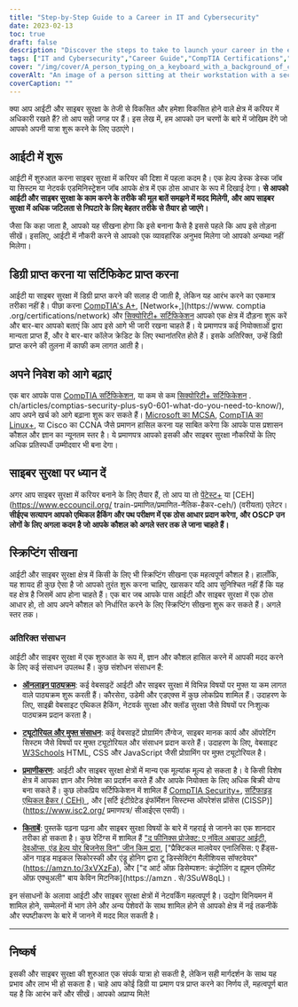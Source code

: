 ```yaml
---
title: "Step-by-Step Guide to a Career in IT and Cybersecurity"
date: 2023-02-13
toc: true
draft: false
description: "Discover the steps to take to launch your career in the exciting and ever-evolving field of IT and Cybersecurity with this comprehensive guide"
tags: ["IT and Cybersecurity","Career Guide","CompTIA Certifications","MCSA","Linux+","CCNA","Penetration Testing","Ethical Hacking","OSCP","Scripting","IT Jobs","Cybersecurity Jobs"]
cover: "/img/cover/A_person_typing_on_a_keyboard_with_a_background_of_computer.png"
coverAlt: "An image of a person sitting at their workstation with a security lock in the foreground, indicating the importance of securing workstations."
coverCaption: ""
---
```


  क्या आप आईटी और साइबर सुरक्षा के तेजी से विकसित और हमेशा विकसित होने वाले क्षेत्र में करियर में अधिकारी रखते हैं? तो आप सही जगह पर हैं। इस लेख में, हम आपको उन चरणों के बारे में जोखिम देंगे जो आपको अपनी यात्रा शुरू करने के लिए उठाएंगे।  ## आईटी में शुरू  आईटी में शुरुआत करना साइबर सुरक्षा में करियर की दिशा में पहला कदम है। एक हेल्प डेस्क डेस्क जॉब या सिस्टम या नेटवर्क एडमिनिस्ट्रेशन जॉब आपके क्षेत्र में एक ठोस आधार के रूप में दिखाई देगा। **से आपको आईटी और साइबर सुरक्षा के काम करने के तरीके की मूल बातें समझने में मदद मिलेगी, और आप साइबर सुरक्षा में अधिक जटिलता से निपटारे के लिए बेहतर तरीके से तैयार हो जाएंगे।**  जैसा कि कहा जाता है, आपको यह सीखना होगा कि इसे बनाना कैसे है इससे पहले कि आप इसे तोड़ना सीखें। इसलिए, आईटी में नौकरी करने से आपको एक व्यावहारिक अनुभव मिलेगा जो आपको अन्यथा नहीं मिलेगा।  ## डिग्री प्राप्त करना या सर्टिफिकेट प्राप्त करना  आईटी या साइबर सुरक्षा में डिग्री प्राप्त करने की सलाह दी जाती है, लेकिन यह आरंभ करने का एकमात्र तरीका नहीं है। पीछा करना [CompTIA's A+](https://simeononsecurity.ch/articles/passing-comptias-a-plus-exams-220-1101-and-220-1102/), [Network+,](https://www. comptia .org/certifications/network) और [सिक्योरिटी+ सर्टिफिकेशन](https://simeononsecurity.ch/articles/comptias-security-plus-sy0-601-what-do-you-need-to-know/) आपको एक क्षेत्र में दौड़ना शुरू करें और बार-बार आपको बताएं कि आप इसे आगे भी जारी रखना चाहते हैं। ये प्रमाणपत्र कई नियोक्ताओं द्वारा मान्यता प्राप्त हैं, और वे बार-बार कॉलेज क्रेडिट के लिए स्थानांतरित होते हैं। इसके अतिरिक्त, उन्हें डिग्री प्राप्त करने की तुलना में काफी कम लागत आती है।  ## अपने निवेश को आगे बढ़ाएं  एक बार आपके पास [CompTIA सर्टिफिकेशन](https://simeononsecurity.ch/articles/tips-and-tricks-for-passing-comptia-exams/), या कम से कम [सिक्योरिटी+ सर्टिफिकेशन](https://simeononsecurity) . ch/articles/comptias-security-plus-sy0-601-what-do-you-need-to-know/), आप अपने खर्च को आगे बढ़ाना शुरू कर सकते हैं। [Microsoft का MCSA](https://www.microsoft.com/en-us/learning/certification), [CompTIA का Linux+](https://www.comptia.org/certifications/linux), या Cisco का CCNA जैसे प्रमाणन हासिल करना यह साबित करेगा कि आपके पास प्रशासन कौशल और ज्ञान का न्यूनतम स्तर है। ये प्रमाणपत्र आपको इसकी और साइबर सुरक्षा नौकरियों के लिए अधिक प्रतिस्पर्धी उम्मीदवार भी बना देगा।  ## साइबर सुरक्षा पर ध्यान दें  अगर आप साइबर सुरक्षा में करियर बनाने के लिए तैयार हैं, तो आप या तो [पेंटेस्ट+](https://www.comptia.org/certifications/pentest) या [CEH](https://www.eccouncil.org/ train-प्रमाणित/प्रमाणित-नैतिक-हैकर-ceh/) (वरीयता) एलेटर। **सीईएच सत्यापन आपको एथिकल हैकिंग और पथ परीक्षण में एक ठोस आधार प्रदान करेगा, और OSCP उन लोगों के लिए अगला कदम है जो आपके कौशल को अगले स्तर तक ले जाना चाहते हैं।**  ## स्क्रिप्टिंग सीखना  आईटी और साइबर सुरक्षा क्षेत्र में किसी के लिए भी स्क्रिप्टिंग सीखना एक महत्वपूर्ण कौशल है। हालाँकि, यह शायद ही कुछ ऐसा है जो आपको तुरंत शुरू करना चाहिए, खासकर यदि आप सुनिश्चित नहीं हैं कि यह वह क्षेत्र है जिसमें आप होना चाहते हैं। एक बार जब आपके पास आईटी और साइबर सुरक्षा में एक ठोस आधार हो, तो आप अपने कौशल को निर्धारित करने के लिए स्क्रिप्टिंग सीखना शुरू कर सकते हैं। अगले स्तर तक।  ### अतिरिक्त संसाधन  आईटी और साइबर सुरक्षा में एक शुरुआत के रूप में, ज्ञान और कौशल हासिल करने में आपकी मदद करने के लिए कई संसाधन उपलब्ध हैं। कुछ संशोधन संसाधन हैं:  - [**ऑनलाइन पाठ्यक्रम**](https://simeononsecurity.ch/recommendations/learning_resources/): कई वेबसाइटें आईटी और साइबर सुरक्षा में विभिन्न विषयों पर मुफ्त या कम लागत वाले पाठ्यक्रम शुरू करती हैं। कौरसेरा, उडेमी और एडएक्स में कुछ लोकप्रिय शामिल हैं। उदाहरण के लिए, साइब्री वेबसाइट एथिकल हैकिंग, नेटवर्क सुरक्षा और क्लॉड सुरक्षा जैसे विषयों पर निःशुल्क पाठ्यक्रम प्रदान करता है।  - [**ट्यूटोरियल और मुफ्त संसाधन**](https://simeononsecurity.ch/recommendations/learning_resources/): कई वेबसाइटें प्रोग्रामिंग लैंग्वेज, साइबर मानक कार्य और ऑपरेटिंग सिस्टम जैसे विषयों पर मुफ्त ट्यूटोरियल और संसाधन प्रदान करते हैं। उदाहरण के लिए, वेबसाइट [W3Schools](https://www.w3schools.com/) HTML, CSS और JavaScript जैसी प्रोग्रामिंग पर मुफ़्त ट्यूटोरियल है।  - [**प्रमाणीकरण**](https://simeononsecurity.ch/recommendations/certifications/): आईटी और साइबर सुरक्षा क्षेत्रों में मान्य एक मूल्यांक मूल्य हो सकता है। वे किसी विशेष क्षेत्र में आपका ज्ञान और निवेश का प्रदर्शन करते हैं और आपके नियोक्ता के लिए अधिक बिक्री योग्य बना सकते हैं। कुछ लोकप्रिय सर्टिफिकेशन में शामिल हैं [CompTIA Security+](https://simeononsecurity.ch/articles/comptias-security-plus-sy0-601-what-do-you-need-to-know/), [सर्टिफाइड एथिकल हैकर ( CEH) ](https://www.eccouncil.org/train-certify/certified-ethical-hacker-ceh/), और [सर्टि इंटीग्रेटेड इंफॉर्मेशन सिस्टम्स ऑपरेशंस प्रॉसेस (CISSP)](https://www.isc2.org/ प्रमाणपत्र/ सीआईएस एसपी)।  - [**किताबें**](https://simeononsecurity.ch/recommendations/books/): पुस्तकें पढ़ना पढ़ना और साइबर सुरक्षा विषयों के बारे में गहराई से जानने का एक शानदार तरीका हो सकता है। कुछ रेटिंग्स में शामिल हैं ["द फीनिक्स प्रोजेक्ट: ए नॉवेल अबाउट आईटी, देवऑप्स, एंड हेल्प योर बिजनेस विन" जीन किम द्वारा](https://amzn.to/3xVIRhy), ["प्रैक्टिकल मालवेयर एनालिसिस: ए हैंड्स- ऑन गाइड माइकल सिकोरस्की और एंड्रू होनिग द्वारा टू डिस्सेक्टिंग मैलीशियस सॉफ्टवेयर"(https://amzn.to/3xVXzFa), और ["द आर्ट ऑफ़ डिसेम्पशन: कंट्रोलिंग द ह्यूमन एलिमेंट ऑफ़ एक्चुअली" बाय केविन मिटनिक](https://amzn . से/3SuW8qL)।  इन संसाधनों के अलावा आईटी और साइबर सुरक्षा क्षेत्रों में नेटवर्किंग महत्वपूर्ण है। उद्योग विनियमन में शामिल होने, सम्मेलनों में भाग लेने और अन्य पेशेवरों के साथ शामिल होने से आपको क्षेत्र में नई तकनीकें और स्पष्टीकरण के बारे में जानने में मदद मिल सकती है। ______  ## निष्कर्ष  इसकी और साइबर सुरक्षा की शुरुआत एक संपर्क यात्रा हो सकती है, लेकिन सही मार्गदर्शन के साथ यह प्रभाव और लाभ भी हो सकता है। चाहे आप कोई डिग्री या प्रमाण पत्र प्राप्त करने का निर्णय लें, महत्वपूर्ण बात यह है कि आरंभ करें और सीखें। आपको अप्राप्य मिले!